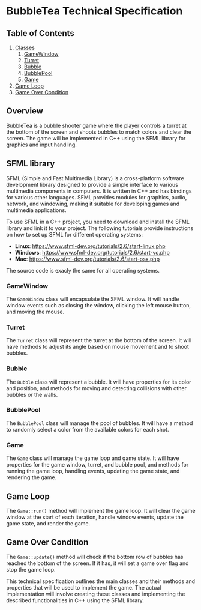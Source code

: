 # BubbleTea Technical Specification

## Table of Contents
1. [Classes](#classes)
    1. [GameWindow](#gamewindow)
    2. [Turret](#turret)
    3. [Bubble](#bubble)
    4. [BubblePool](#bubblepool)
    5. [Game](#game)
2. [Game Loop](#game-loop)
3. [Game Over Condition](#game-over-condition)

## Overview
BubbleTea is a bubble shooter game where the player controls a turret at the bottom of the screen and shoots bubbles to match colors and clear the screen. The game will be implemented in C++ using the SFML library for graphics and input handling.

## SFML library
SFML (Simple and Fast Multimedia Library) is a cross-platform software development library designed to provide a simple interface to various multimedia components in computers. It is written in C++ and has bindings for various other languages. SFML provides modules for graphics, audio, network, and windowing, making it suitable for developing games and multimedia applications.

To use SFML in a C++ project, you need to download and install the SFML library and link it to your project. The following tutorials provide instructions on how to set up SFML for different operating systems:
- **Linux**: https://www.sfml-dev.org/tutorials/2.6/start-linux.php
- **Windows**: https://www.sfml-dev.org/tutorials/2.6/start-vc.php
- **Mac**: https://www.sfml-dev.org/tutorials/2.6/start-osx.php

The source code is exacly the same for all operating systems.

### GameWindow
The `GameWindow` class will encapsulate the SFML window. It will handle window events such as closing the window, clicking the left mouse button, and moving the mouse.

### Turret
The `Turret` class will represent the turret at the bottom of the screen. It will have methods to adjust its angle based on mouse movement and to shoot bubbles.

### Bubble
The `Bubble` class will represent a bubble. It will have properties for its color and position, and methods for moving and detecting collisions with other bubbles or the walls.

### BubblePool
The `BubblePool` class will manage the pool of bubbles. It will have a method to randomly select a color from the available colors for each shot.

### Game
The `Game` class will manage the game loop and game state. It will have properties for the game window, turret, and bubble pool, and methods for running the game loop, handling events, updating the game state, and rendering the game.

## Game Loop
The `Game::run()` method will implement the game loop. It will clear the game window at the start of each iteration, handle window events, update the game state, and render the game.

## Game Over Condition
The `Game::update()` method will check if the bottom row of bubbles has reached the bottom of the screen. If it has, it will set a game over flag and stop the game loop.

This technical specification outlines the main classes and their methods and properties that will be used to implement the game. The actual implementation will involve creating these classes and implementing the described functionalities in C++ using the SFML library.

